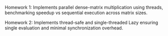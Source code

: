 Homework 1:
Implements parallel dense-matrix multiplication using threads, benchmarking speedup vs sequential execution across matrix sizes.

Homework 2:
Implements thread-safe and single-threaded Lazy<T> ensuring single evaluation and minimal synchronization overhead.
